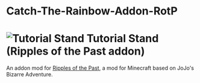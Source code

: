 # Catch-The-Rainbow-Addon-RotP
# ![Tutorial Stand](https://cdn.discordapp.com/attachments/1008097733732745248/1145366100624814101/Tutorial_Stand.png) Tutorial Stand (Ripples of the Past addon)
An addon mod for [Ripples of the Past](https://github.com/StandoByte/Ripples-of-the-Past), a mod for Minecraft based on JoJo's Bizarre Adventure.

